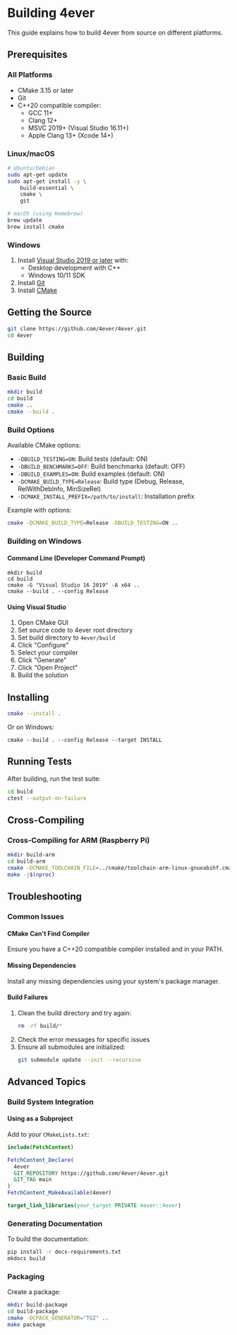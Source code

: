 # Building 4ever

This guide explains how to build 4ever from source on different platforms.

## Prerequisites

### All Platforms

- CMake 3.15 or later
- Git
- C++20 compatible compiler:
  - GCC 11+
  - Clang 12+
  - MSVC 2019+ (Visual Studio 16.11+)
  - Apple Clang 13+ (Xcode 14+)

### Linux/macOS

```bash
# Ubuntu/Debian
sudo apt-get update
sudo apt-get install -y \
    build-essential \
    cmake \
    git

# macOS (using Homebrew)
brew update
brew install cmake
```

### Windows

1. Install [Visual Studio 2019 or later](https://visualstudio.microsoft.com/downloads/) with:
   - Desktop development with C++
   - Windows 10/11 SDK
2. Install [Git](https://git-scm.com/download/win)
3. Install [CMake](https://cmake.org/download/)

## Getting the Source

```bash
git clone https://github.com/4ever/4ever.git
cd 4ever
```

## Building

### Basic Build

```bash
mkdir build
cd build
cmake ..
cmake --build .
```

### Build Options

Available CMake options:

- `-DBUILD_TESTING=ON`: Build tests (default: ON)
- `-DBUILD_BENCHMARKS=OFF`: Build benchmarks (default: OFF)
- `-DBUILD_EXAMPLES=ON`: Build examples (default: ON)
- `-DCMAKE_BUILD_TYPE=Release`: Build type (Debug, Release, RelWithDebInfo, MinSizeRel)
- `-DCMAKE_INSTALL_PREFIX=/path/to/install`: Installation prefix

Example with options:

```bash
cmake -DCMAKE_BUILD_TYPE=Release -DBUILD_TESTING=ON ..
```

### Building on Windows

#### Command Line (Developer Command Prompt)

```batch
mkdir build
cd build
cmake -G "Visual Studio 16 2019" -A x64 ..
cmake --build . --config Release
```

#### Using Visual Studio

1. Open CMake GUI
2. Set source code to 4ever root directory
3. Set build directory to `4ever/build`
4. Click "Configure"
5. Select your compiler
6. Click "Generate"
7. Click "Open Project"
8. Build the solution

## Installing

```bash
cmake --install .
```

Or on Windows:

```batch
cmake --build . --config Release --target INSTALL
```

## Running Tests

After building, run the test suite:

```bash
cd build
ctest --output-on-failure
```

## Cross-Compiling

### Cross-Compiling for ARM (Raspberry Pi)

```bash
mkdir build-arm
cd build-arm
cmake -DCMAKE_TOOLCHAIN_FILE=../cmake/toolchain-arm-linux-gnueabihf.cmake ..
make -j$(nproc)
```

## Troubleshooting

### Common Issues

#### CMake Can't Find Compiler

Ensure you have a C++20 compatible compiler installed and in your PATH.

#### Missing Dependencies

Install any missing dependencies using your system's package manager.

#### Build Failures

1. Clean the build directory and try again:
   ```bash
   rm -rf build/*
   ```
2. Check the error messages for specific issues
3. Ensure all submodules are initialized:
   ```bash
   git submodule update --init --recursive
   ```

## Advanced Topics

### Build System Integration

#### Using as a Subproject

Add to your `CMakeLists.txt`:

```cmake
include(FetchContent)

FetchContent_Declare(
  4ever
  GIT_REPOSITORY https://github.com/4ever/4ever.git
  GIT_TAG main
)
FetchContent_MakeAvailable(4ever)

target_link_libraries(your_target PRIVATE 4ever::4ever)
```

### Generating Documentation

To build the documentation:

```bash
pip install -r docs-requirements.txt
mkdocs build
```

### Packaging

Create a package:

```bash
mkdir build-package
cd build-package
cmake -DCPACK_GENERATOR="TGZ" ..
make package
```

